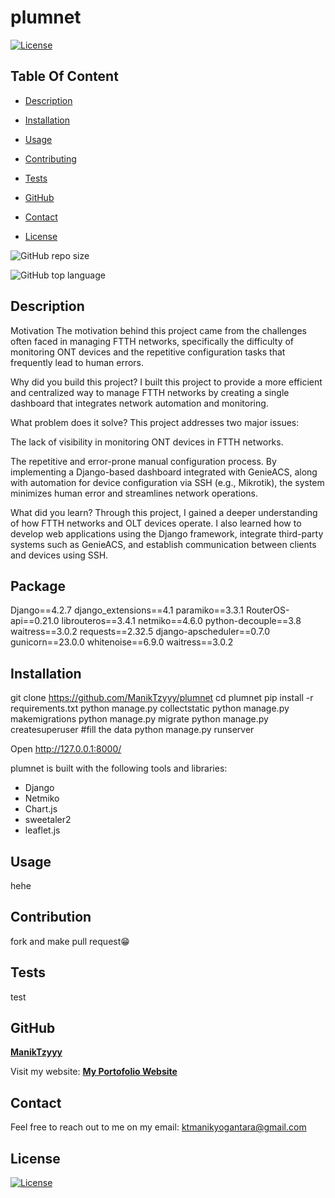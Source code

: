 # plumnet

  [![License](https://img.shields.io/static/v1?label=License&message=MIT&color=blue&?style=plastic&logo=appveyor)](https://opensource.org/license/MIT)



## Table Of Content

- [Description](#description)

- [Installation](#installation)
- [Usage](#usage)
- [Contributing](#contribution)
- [Tests](#tests)
- [GitHub](#github)
- [Contact](#contact)
- [License](#license)




![GitHub repo size](https://img.shields.io/github/repo-size/ManikTzyyy/plumnet?style=plastic)

  ![GitHub top language](https://img.shields.io/github/languages/top/ManikTzyyy/plumnet?style=plastic)



## Description

  Motivation
The motivation behind this project came from the challenges often faced in managing FTTH networks, specifically the difficulty of monitoring ONT devices and the repetitive configuration tasks that frequently lead to human errors.

Why did you build this project?
I built this project to provide a more efficient and centralized way to manage FTTH networks by creating a single dashboard that integrates network automation and monitoring.

What problem does it solve?
This project addresses two major issues:

The lack of visibility in monitoring ONT devices in FTTH networks.

The repetitive and error-prone manual configuration process.
By implementing a Django-based dashboard integrated with GenieACS, along with automation for device configuration via SSH (e.g., Mikrotik), the system minimizes human error and streamlines network operations.

What did you learn?
Through this project, I gained a deeper understanding of how FTTH networks and OLT devices operate. I also learned how to develop web applications using the Django framework, integrate third-party systems such as GenieACS, and establish communication between clients and devices using SSH.





## Package
Django==4.2.7
django_extensions==4.1
paramiko==3.3.1
RouterOS-api==0.21.0
librouteros==3.4.1
netmiko==4.6.0
python-decouple==3.8
waitress==3.0.2
requests==2.32.5
django-apscheduler==0.7.0
gunicorn==23.0.0
whitenoise==6.9.0
waitress==3.0.2





## Installation

git clone https://github.com/ManikTzyyy/plumnet
cd plumnet
pip install -r requirements.txt
python manage.py collectstatic
python manage.py makemigrations
python manage.py migrate
python manage.py createsuperuser #fill the data
python manage.py runserver

Open http://127.0.0.1:8000/





plumnet is built with the following tools and libraries: <ul><li>Django</li><li>Netmiko</li><li>Chart.js</li><li>sweetaler2</li><li>leaflet.js</li></ul>





## Usage
 
hehe





## Contribution
 
fork and make pull request😁





## Tests
 
test






## GitHub

<a href="https://github.com/ManikTzyyy"><strong>ManikTzyyy</a></strong>



<p>Visit my website: <strong><a href="https://manik-porto.vercel.app/">My Portofolio Website</a></strong></p>





## Contact

Feel free to reach out to me on my email:
ktmanikyogantara@gmail.com





## License

[![License](https://img.shields.io/static/v1?label=Licence&message=MIT&color=blue)](https://opensource.org/license/MIT)


